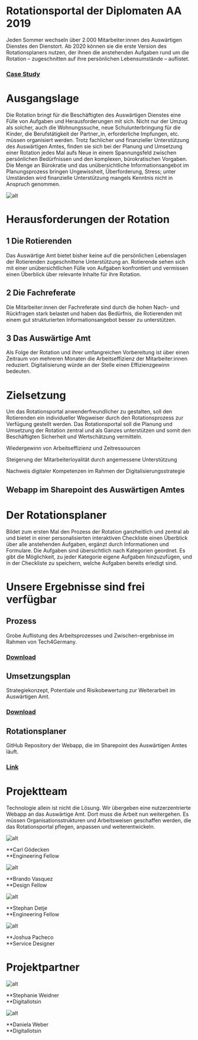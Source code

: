 #  **Rotationsportal der Diplomaten AA 2019**


Jeden Sommer wechseln über 2.000 Mitarbeiter:innen des Auswärtigen Dienstes den Dienstort. Ab 2020 können sie die erste Version des Rotationsplaners nutzen, der ihnen die anstehenden Aufgaben rund um die Rotation – zugeschnitten auf ihre persönlichen Lebensumstände – auflistet.


### [Case Study](https://medium.com/tech4germany/fallstudie-rotationsportal-planungstool-zur-unterst%C3%BCtzung-der-rotation-15d852f494b8)


# Ausgangslage

Die Rotation bringt für die Beschäftigten des Auswärtigen Dienstes eine Fülle von Aufgaben und Herausforderungen mit sich. Nicht nur der Umzug als solcher, auch die Wohnungssuche, neue Schulunterbringung für die Kinder, die Berufstätigkeit der Partner_in, erforderliche Impfungen, etc. müssen organisiert werden. Trotz fachlicher und finanzieller Unterstützung des Auswärtigen Amtes, finden sie sich bei der Planung und Umsetzung einer Rotation jedes Mal aufs Neue in einem Spannungsfeld zwischen persönlichen Bedürfnissen und den komplexen, bürokratischen Vorgaben. Die Menge an Bürokratie und das unübersichtliche Informationsangebot im Planungsprozess bringen Ungewissheit, Überforderung, Stress; unter Umständen wird finanzielle Unterstützung mangels Kenntnis nicht in Anspruch genommen.

![alt](01_Ausgangslage-980x654.png)


# Herausforderungen der Rotation


## 1 Die Rotierenden

Das Auswärtige Amt bietet bisher keine auf die persönlichen Lebenslagen der Rotierenden zugeschnittene Unterstützung an. Rotierende sehen sich mit einer unübersichtlichen Fülle von Aufgaben konfrontiert und vermissen einen Überblick über relevante Inhalte für ihre Rotation.


## 2 Die Fachreferate

Die Mitarbeiter:innen der Fachreferate sind durch die hohen Nach- und Rückfragen stark belastet und haben das Bedürfnis, die Rotierenden mit einem gut strukturierten Informationsangebot besser zu unterstützen. 


## 3 Das Auswärtige Amt

Als Folge der Rotation und ihrer umfangreichen Vorbereitung ist über einen Zeitraum von mehreren Monaten die Arbeitseffizienz der Mitarbeiter:innen reduziert. Digitalisierung würde an der Stelle einen Effizienzgewinn bedeuten.


# Zielsetzung

Um das Rotationsportal anwenderfreundlicher zu gestalten, soll  den Rotierenden ein individueller Wegweiser durch den Rotationsprozess zur Verfügung gestellt werden. Das Rotationsportal soll die Planung und Umsetzung der Rotation zentral und als Ganzes unterstützen und somit den Beschäftigten Sicherheit und Wertschätzung vermitteln. 

Wiedergewinn von Arbeitseffizienz und Zeitressourcen

Steigerung der Mitarbeiterloyalität durch angemessene Unterstützung

Nachweis digitaler Kompetenzen im Rahmen der Digitalisierungsstrategie


## Webapp im Sharepoint des Auswärtigen Amtes


# Der Rotationsplaner

Bildet zum ersten Mal den Prozess der Rotation ganzheitlich und zentral ab und bietet in einer personalisierten interaktiven Checkliste einen Überblick über alle anstehenden Aufgaben, ergänzt durch Informationen und Formulare. Die Aufgaben sind übersichtlich nach Kategorien geordnet. Es gibt die Möglichkeit, zu jeder Kategorie eigene Aufgaben hinzuzufügen, und in der Checkliste zu speichern, welche Aufgaben bereits erledigt sind.


# Unsere Ergebnisse sind frei verfügbar


## Prozess

Grobe Auflistung des Arbeitsprozesses und Zwischen-ergebnisse im Rahmen von Tech4Germany. 


### [Download](f1_Prozesspapier.pdf) 


## Umsetzungsplan

Strategiekonzept, Potentiale und Risikobewertung zur Weiterarbeit im Auswärtigen Amt.


### [Download](f2_Umsetzungsplan_Veroeffentlichung-auf-Projektseite.pdf) 


## Rotationsplaner

GitHub Repository der Webapp, die im Sharepoint des Auswärtigen Amtes läuft.


### [Link](https://github.com/tech4germany/rotationsplaner) 


# Projektteam

Technologie allein ist nicht die Lösung. Wir übergeben eine nutzerzentrierte Webapp an das Auswärtige Amt. Dort muss die Arbeit nun weitergehen. Es müssen Organisationsstrukturen und Arbeitsweisen geschaffen werden, die das Rotationsportal pflegen, anpassen und weiterentwickeln.

![alt](02_Carl_Gödecken.png)

**Carl Gödecken \
**Engineering Fellow

![alt](03_Brando_Vasquez.png)

**Brando Vasquez \
**Design Fellow

![alt](04_Stephan_Detje.png)

**Stephan Detje \
**Engineering Fellow

![alt](05_Joshua_Pacheco.png)

**Joshua Pacheco \
**Service Designer


# Projektpartner

![alt](06_Stephanie_Weidner.png)

**Stephanie Weidner \
**Digitallotsin

![alt](07_Daniela_Weber.png)

**Daniela Weber \
**Digitallotsin
